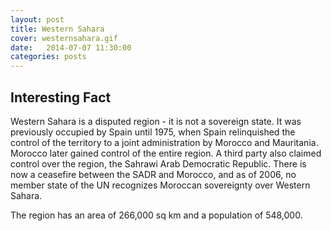 ```yaml
---
layout: post
title: Western Sahara
cover: westernsahara.gif
date:   2014-07-07 11:30:00
categories: posts
---
```


## Interesting Fact

Western Sahara is a disputed region - it is not a sovereign state. It was previously occupied by Spain until 1975, when Spain relinquished the  control of the territory to a joint administration by Morocco and Mauritania. Morocco later gained control of the entire region. A third party also claimed control over the region, the Sahrawi Arab Democratic Republic. There is now a ceasefire between the SADR and Morocco, and as of 2006, no member state of the UN recognizes Moroccan sovereignty over Western Sahara. 

The region has an area of 266,000 sq km and a population of 548,000.